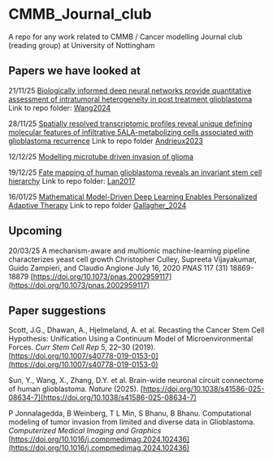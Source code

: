 # CMMB_Journal_club
 A repo for any work related to CMMB / Cancer modelling Journal club (reading group) at University of Nottingham

## Papers we have looked at

21/11/25 [Biologically informed deep neural networks provide quantitative assessment of intratumoral heterogeneity in post treatment glioblastoma](https://www.nature.com/articles/s41746-024-01277-4) 
Link to repo folder: [Wang2024](https://github.com/Harbour-N/CMMB_Journal_club/tree/main/Wang2024)

28/11/25 [Spatially resolved transcriptomic profiles reveal unique defining molecular features of infiltrative 5ALA-metabolizing cells associated with glioblastoma recurrence](https://genomemedicine.biomedcentral.com/articles/10.1186/s13073-023-01207-1)
Link to repo folder [Andrieux2023](https://github.com/Harbour-N/CMMB_Journal_club/tree/main/Andrieux2023)

12/12/25 [Modelling microtube driven invasion of glioma](https://link.springer.com/article/10.1007/s00285-023-02025-0)

19/12/25 [Fate mapping of human glioblastoma reveals an invariant stem cell hierarchy](https://doi.org/10.1038/nature23666) 
Link to repo folder: [Lan2017](https://github.com/Harbour-N/CMMB_Journal_club/tree/main/Lan2017)

16/01/25 [Mathematical Model-Driven Deep Learning Enables Personalized Adaptive Therapy](https://aacrjournals.org/cancerres/article/84/11/1929/745515) 
Link to repo folder [Gallagher_2024](https://github.com/Harbour-N/CMMB_Journal_club/tree/main/Gallagher_2024)

## Upcoming

20/03/25 A mechanism-aware and multiomic machine-learning pipeline characterizes yeast cell growth
Christopher Culley, Supreeta Vijayakumar, Guido Zampieri, and Claudio Angione
July 16, 2020 *PNAS* 117 (31) 18869-18879
[https://doi.org/10.1073/pnas.2002959117](https://doi.org/10.1073/pnas.2002959117)


## Paper suggestions

Scott, J.G., Dhawan, A., Hjelmeland, A. et al. Recasting the Cancer Stem Cell Hypothesis: Unification Using a Continuum Model of Microenvironmental Forces. *Curr Stem Cell Rep* 5, 22–30 (2019). [https://doi.org/10.1007/s40778-019-0153-0](https://doi.org/10.1007/s40778-019-0153-0)

Sun, Y., Wang, X., Zhang, D.Y. et al. Brain-wide neuronal circuit connectome of human glioblastoma. *Nature* (2025). [https://doi.org/10.1038/s41586-025-08634-7](https://doi.org/10.1038/s41586-025-08634-7)

P Jonnalagedda, B Weinberg, T L Min, S Bhanu, B Bhanu. Computational modeling of tumor invasion from limited and diverse data in Glioblastoma. *Computerized Medical Imaging and Graphics* [https://doi.org/10.1016/j.compmedimag.2024.102436](https://doi.org/10.1016/j.compmedimag.2024.102436)
